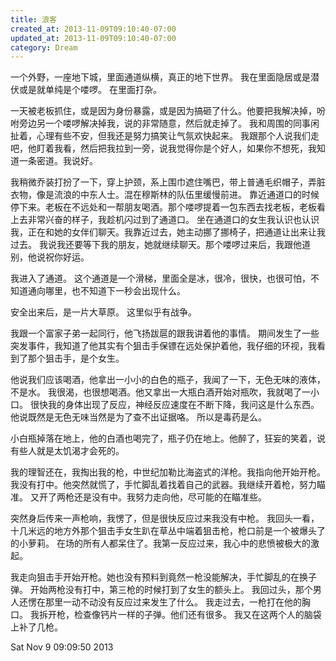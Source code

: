 ```yaml
---
title: 浪客
created_at: 2013-11-09T09:10:40-07:00
updated_at: 2013-11-09T09:10:40-07:00
category: Dream
---
```


一个外野，一座地下城，里面通道纵横，真正的地下世界。
我在里面隐居或是潜伏或是就单纯是个喽啰。
在里面打杂。

一天被老板抓住，或是因为身份暴露，或是因为搞砸了什么。他要把我解决掉，吩咐旁边另一个喽啰解决掉我，说的非常随意，然后就走掉了。
我和周围的同事闲扯着，心理有些不安，但我还是努力搞笑让气氛欢快起来。
我跟那个人说我们走吧，他盯着我看，然后把我拉到一旁，说我觉得你是个好人，如果你不想死，我知道一条密道。我说好。

我稍微乔装打扮了一下，穿上护颈，系上围巾遮住嘴巴，带上普通毛织帽子，弄脏衣物，像是流浪的中东人士。混在穆斯林的队伍里缓慢前进。
靠近通道口的时候停下来。老板在不远处和一帮朋友喝酒。那个喽啰提着一包东西去找老板，老板看上去非常兴奋的样子，我趁机闪过到了通道口。
坐在通道口的女生我认识也认识我，正在和她的女伴们聊天。我靠近过去，她主动挪了挪椅子，把通道让出来让我过去。
我说我还要等下我的朋友，她就继续聊天。那个喽啰过来后，我跟他道别，他说祝你好运。

我进入了通道。
这个通道是一个滑梯，里面全是冰，很冷，很快，也很可怕，不知道通向哪里，也不知道下一秒会出现什么。

安全出来后，是一片大草原。
这里似乎有战争。

我跟一个富家子弟一起同行，他飞扬跋扈的跟我讲着他的事情。
期间发生了一些突发事件，我知道了他其实有个狙击手保镖在远处保护着他，我仔细的环视，我看到了那个狙击手，是个女生。

他说我们应该喝酒，他拿出一小小的白色的瓶子，我闻了一下，无色无味的液体，不是水。
我很渴，也很想喝酒。他又拿出一大瓶白酒开始对瓶吹，我就喝了一小口。
很快我的身体出现了反应，神经反应速度在不断下降，我问这是什么东西。他说既然是无色无味当然是为了查不出证据咯。
所以是毒药是么。

小白瓶掉落在地上，他的白酒也喝完了，瓶子仍在地上。他醉了，狂妄的笑着，说有些人就是太饥渴才会死的。

我的理智还在，我掏出我的枪，中世纪加勒比海盗式的洋枪。我指向他开始开枪。
我没有打中。他突然就慌了，手忙脚乱着找着自己的武器。我继续开着枪，努力瞄准。
又开了两枪还是没有中。我努力走向他，尽可能的在瞄准些。

突然身后传来一声枪响，我愣了，但是很快反应过来我没有中枪。
我回头一看，十几米远的地方外那个狙击手女生趴在草丛中端着狙击枪，枪口前是一个被爆头了的小萝莉。
在场的所有人都呆住了。我第一反应过来，我心中的悲愤被极大的激起。

我走向狙击手开始开枪。她也没有预料到竟然一枪没能解决，手忙脚乱的在换子弹。
开始两枪没有打中，第三枪的时候打到了女生的额头上。
我回过头，那个男人还愣在那里一动不动没有反应过来发生了什么。
我走过去，一枪打在他的胸口。
我拆开枪，检查像钙片一样的子弹。他们还有很多。
我又在这两个人的脑袋上补了几枪。

Sat Nov  9 09:09:50 2013
